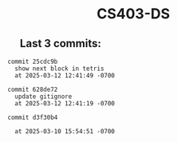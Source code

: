 <h1 style="text-align:center;">CS403-DS</h1>

## &nbsp;&nbsp;&nbsp;&nbsp;&nbsp;Last 3 commits:

```
commit 25cdc9b
  show next block in tetris
  at 2025-03-12 12:41:49 -0700
```


```
commit 628de72
  update gitignore
  at 2025-03-12 12:41:19 -0700
```


```
commit d3f30b4
  
  at 2025-03-10 15:54:51 -0700
```
